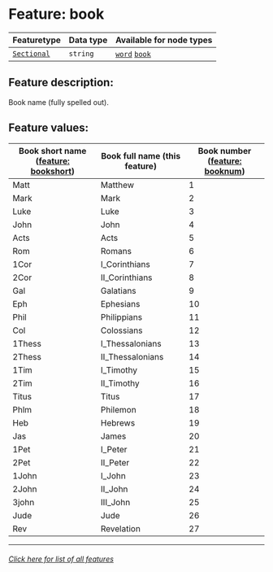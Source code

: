 # Feature: book

Featuretype | Data type | Available for node types
---  | --- | --- 
[`Sectional`](home.md#Sectional-features) | `string`  | [`word`](wordnodefeatures.md#readme) [`book`](booknodefeatures.md#readme)

## Feature description: 

Book name (fully spelled out).

## Feature values: 

Book short name ([feature: bookshort](bookshort.md#readme)) | Book full name  (this feature) | Book number ([feature: booknum](booknum.md#readme))
--- | --- | --- 
Matt | Matthew | 1
Mark | Mark | 2
Luke | Luke | 3
John | John | 4
Acts | Acts | 5
Rom | Romans | 6
1Cor | I_Corinthians | 7
2Cor | II_Corinthians | 8
Gal | Galatians | 9
Eph | Ephesians | 10
Phil | Philippians | 11
Col | Colossians  | 12
1Thess | I_Thessalonians | 13
2Thess | II_Thessalonians | 14
1Tim | I_Timothy | 15
2Tim | II_Timothy | 16
Titus | Titus | 17
Phlm | Philemon | 18
Heb | Hebrews | 19
Jas | James | 20
1Pet | I_Peter | 21
2Pet | II_Peter | 22
1John | I_John | 23
2John | II_John | 24
3john | III_John | 25
Jude | Jude | 26
Rev | Revelation | 27


---
###### [Click here for list of all features](home.md#readme)
